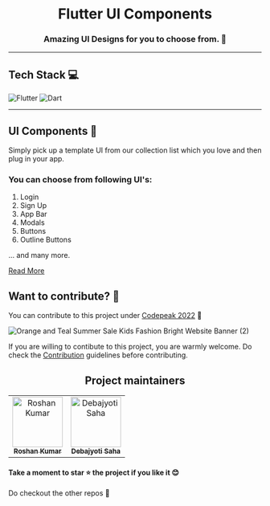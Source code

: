 <h1 align=center> Flutter UI Components </h1>

<h3 align=center> Amazing UI Designs for you to choose from. 📜 </h3>

----




## Tech Stack 💻

![Flutter](https://img.shields.io/badge/Flutter-%2302569B.svg?style=for-the-badge&logo=Flutter&logoColor=white)
![Dart](https://img.shields.io/badge/dart-%230175C2.svg?style=for-the-badge&logo=dart&logoColor=white)

---


## UI Components 📖


Simply pick up a template UI from our collection list which you love and then plug in your app.

### You can choose from following UI's:
1. Login 
2. Sign Up
3. App Bar
4. Modals
5. Buttons
5. Outline Buttons

... and many more.






[Read More](https://github.com/Clueless-Community/flutter-ui-components/blob/master/About.md)


## Want to contribute? 🎯


You can contribute to this project under [Codepeak 2022](https://www.codepeak.tech/) 🤩


![Orange and Teal Summer Sale Kids Fashion Bright Website Banner (2)](https://user-images.githubusercontent.com/58213083/204863466-c953d658-1901-4a31-8284-36b8d2dd13d8.png)



If you are willing to contibute to this project, you are warmly welcome.
Do check the [Contribution](https://github.com/Clueless-Community/flutter-ui-components/blob/master/CONTRIBUTING.md) guidelines before contributing.


<h2 align='center'> Project maintainers </h2>
<table align='center'>
<tr>
    <td align="center">
        <a href="https://github.com/roshaen">
            <img src="https://avatars.githubusercontent.com/u/58213083?v=4" width="100;" alt="Roshan Kumar"/>
            <br />
            <sub><b>Roshan Kumar</b></sub>
        </a>
    </td>
      <td align="center">
        <a href="https://github.com/Debajyoti14">
            <img src="https://avatars.githubusercontent.com/u/91759192?v=4" width="100;" alt="Debajyoti Saha"/>
            <br />
            <sub><b>Debajyoti Saha</b></sub>
        </a>
    </td>
  </tr>
</table>


#### Take a moment to star ⭐ the project if you like it 😊

Do checkout the other repos 💫
